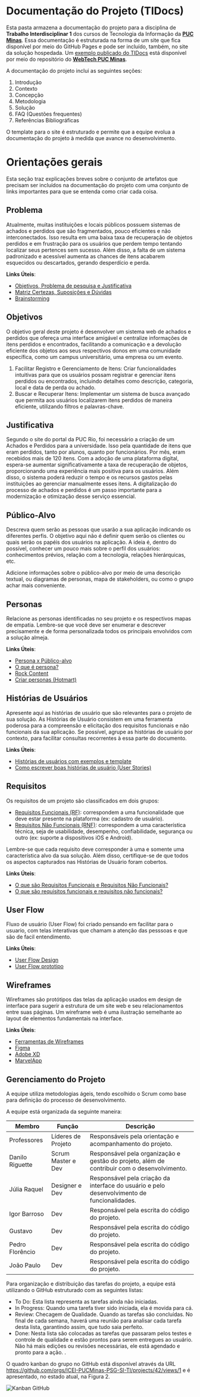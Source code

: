# Documentação do Projeto (TIDocs)

Esta pasta armazena a documentação do projeto para a disciplina de **Trabalho Interdisciplinar 1** dos cursos de Tecnologia da Informação da **[PUC Minas](https://pucminas.br)**. Essa documentação é estruturada na forma de um site que fica disponível por meio do GitHub Pages e pode ser incluído, também, no site da solução hospedada. Um [exemplo publicado do TIDocs](https://webtech-puc-minas.github.io/ti1-template/) está disponível por meio do repositório do **[WebTech PUC Minas](https://github.com/webtech-pucminas)**.

A documentação do projeto inclui as seguintes seções:

1. Introdução
2. Contexto
3. Concepção
4. Metodologia
5. Solução
6. FAQ (Questões frequentes)
7. Referências Bibliográficas

O template para o site é estruturado e permite que a equipe evolua a documentação do projeto à medida que avance no desenvolvimento.

# Orientações gerais

Esta seção traz explicações breves sobre o conjunto de artefatos que precisam ser incluídos na documentação do projeto com uma conjunto de links importantes para que se entenda como criar cada coisa. 

## Problema

Atualmente, muitas instituições e locais públicos possuem sistemas de achados e perdidos que são fragmentados, pouco eficientes e não interconectados. Isso resulta em uma baixa taxa de recuperação de objetos perdidos e em frustração para os usuários que perdem tempo tentando localizar seus pertences sem sucesso. Além disso, a falta de um sistema padronizado e acessível aumenta as chances de itens acabarem esquecidos ou descartados, gerando desperdício e perda.

**Links Úteis**:

- [Objetivos, Problema de pesquisa e Justificativa](http://jornaldapuc.vrc.puc-rio.br/cgi/cgilua.exe/sys/start.htm?infoid=1128&sid=29)
- [Matriz Certezas, Suposições e Dúvidas](https://medium.com/educa%C3%A7%C3%A3o-fora-da-caixa/matriz-certezas-suposi%C3%A7%C3%B5es-e-d%C3%BAvidas-fa2263633655)
- [Brainstorming](https://www.euax.com.br/2018/09/brainstorming/)

## Objetivos

O objetivo geral deste projeto é desenvolver um sistema web de achados e perdidos que ofereça uma interface amigável e centralize informações de itens perdidos e encontrados, facilitando a comunicação e a devolução eficiente dos objetos aos seus respectivos donos em uma comunidade específica, como um campus universitário, uma empresa ou um evento.
1.	Facilitar Registro e Gerenciamento de Itens: Criar funcionalidades intuitivas para que os usuários possam registrar e gerenciar itens perdidos ou encontrados, incluindo detalhes como descrição, categoria, local e data de perda ou achado.
2.	Buscar e Recuperar Itens: Implementar um sistema de busca avançado que permita aos usuários localizarem itens perdidos de maneira eficiente, utilizando filtros e palavras-chave.


## Justificativa

Segundo o site do portal da PUC Rio, foi necessário a criação de um Achados e Perdidos para a universidade. Isso pela quantidade de itens que eram perdidos, tanto por alunos, quanto por funcionários. Por mês, eram recebidos mais de 120 itens.
Com a adoção de uma plataforma digital, espera-se aumentar significativamente a taxa de recuperação de objetos, proporcionando uma experiência mais positiva para os usuários. Além disso, o sistema poderá reduzir o tempo e os recursos gastos pelas instituições ao gerenciar manualmente esses itens. A digitalização do processo de achados e perdidos é um passo importante para a modernização e otimização desse serviço essencial.


## Público-Alvo

Descreva quem serão as pessoas que usarão a sua aplicação indicando os diferentes perfis. O objetivo aqui não é definir quem serão os clientes ou quais serão os papéis dos usuários na aplicação. A ideia é, dentro do possível, conhecer um pouco mais sobre o perfil dos usuários: conhecimentos prévios, relação com a tecnologia, relações hierárquicas, etc.

Adicione informações sobre o público-alvo por meio de uma descrição textual, ou diagramas de personas, mapa de stakeholders, ou como o grupo achar mais conveniente.


## Personas

Relacione as personas identificadas no seu projeto e os respectivos mapas de empatia. Lembre-se que você deve ser enumerar e descrever precisamente e de forma personalizada todos os principais envolvidos com a solução almeja.

**Links Úteis**:

- [Persona x Público-alvo](https://flammo.com.br/blog/persona-e-publico-alvo-qual-a-diferenca/)
- [O que é persona?](https://resultadosdigitais.com.br/blog/persona-o-que-e/)
- [Rock Content](https://rockcontent.com/blog/personas/)
- [Criar personas (Hotmart)](https://blog.hotmart.com/pt-br/como-criar-persona-negocio/)

## Histórias de Usuários

Apresente aqui as histórias de usuário que são relevantes para o projeto de sua solução. As Histórias de Usuário consistem em uma ferramenta poderosa para a compreensão e elicitação dos requisitos funcionais e não funcionais da sua aplicação. Se possível, agrupe as histórias de usuário por contexto, para facilitar consultas recorrentes à essa parte do documento.

**Links Úteis**:

- [Histórias de usuários com exemplos e template](https://www.atlassian.com/br/agile/project-management/user-stories)
- [Como escrever boas histórias de usuário (User Stories)](https://medium.com/vertice/como-escrever-boas-users-stories-hist%C3%B3rias-de-usu%C3%A1rios-b29c75043fac)

## Requisitos

Os requisitos de um projeto são classificados em dois grupos:

- [Requisitos Funcionais (RF)](https://pt.wikipedia.org/wiki/Requisito_funcional):
  correspondem a uma funcionalidade que deve estar presente na plataforma (ex: cadastro de usuário).
- [Requisitos Não Funcionais (RNF)](https://pt.wikipedia.org/wiki/Requisito_n%C3%A3o_funcional):
  correspondem a uma característica técnica, seja de usabilidade, desempenho, confiabilidade, segurança ou outro (ex: suporte a dispositivos iOS e Android).

Lembre-se que cada requisito deve corresponder à uma e somente uma característica alvo da sua solução. Além disso, certifique-se de que todos os aspectos capturados nas Histórias de Usuário foram cobertos.

**Links Úteis**:

- [O que são Requisitos Funcionais e Requisitos Não Funcionais?](https://codificar.com.br/requisitos-funcionais-nao-funcionais/)
- [O que são requisitos funcionais e requisitos não funcionais?](https://analisederequisitos.com.br/requisitos-funcionais-e-requisitos-nao-funcionais-o-que-sao/)

## User Flow

Fluxo de usuário (User Flow) foi criado pensando em facilitar para o usuario, com telas interativas que chamam a atenção das pesssoas e que são de facil entendimento.

**Links Úteis**:

- [User Flow Design](https://www.figma.com/file/5NIgdZdwJcoMngBUhJuoaw/Untitled?type=design&node-id=0%3A1&mode=design&t=YpMQw3icjWZlvHiT-1)
- [User Flow prototipo](https://www.figma.com/proto/5NIgdZdwJcoMngBUhJuoaw/Untitled?type=design&node-id=6-5&t=mWSLqCLQSNcleV9Z-1&scaling=scale-down&page-id=0%3A1&starting-point-node-id=6%3A5&mode=design)


## Wireframes

Wireframes são protótipos das telas da aplicação usados em design de interface para sugerir a estrutura de um site web e seu relacionamentos entre suas páginas. Um wireframe web é uma ilustração semelhante ao layout de elementos fundamentais na interface.

**Links Úteis**:

- [Ferramentas de Wireframes](https://rockcontent.com/blog/wireframes/)
- [Figma](https://www.figma.com/)
- [Adobe XD](https://www.adobe.com/br/products/xd.html#scroll)
- [MarvelApp](https://marvelapp.com/developers/documentation/tutorials/)

## Gerenciamento do Projeto

A equipe utiliza metodologias ágeis, tendo escolhido o Scrum como base para definição do processo de desenvolvimento.

A equipe está organizada da seguinte maneira:


| Membro   | Função   | Descrição |
| -------- | -------- | --------- |
| Professores | Líderes de Projeto |Responsáveis pela orientação e acompanhamento do projeto.|
| Danilo Riguette | Scrum Master e Dev |Responsável pela organização e gestão do projeto, além de contribuir com o desenvolvimento.|
| Júlia Raquel | Designer e Dev |Responsável pela criação da interface do usuário e pelo desenvolvimento de funcionalidades.|
| Igor Barroso | Dev |Responsável pela escrita do código do projeto.|
| Gustavo | Dev |Responsável pela escrita do código do projeto.|
| Pedro Florêncio |Dev |Responsável pela escrita do código do projeto.|
| João Paulo | Dev|Responsável pela escrita do código do projeto.|




Para organização e distribuição das tarefas do projeto, a equipe está utilizando o GitHub estruturado com as seguintes listas: 

* To Do: Esta lista representa as tarefas ainda não iniciadas.
* In Progress: Quando uma tarefa tiver sido iniciada, ela é movida para cá.
* Review: Checagem de Qualidade. Quando as tarefas são concluídas. No final de cada semana, haverá uma reunião para analisar cada tarefa desta lista, garantindo assim, que tudo saia perfeito.
* Done: Nesta lista são colocadas as tarefas que passaram pelos testes e controle de qualidade e estão prontos para serem entregues ao usuário. Não há mais edições ou revisões necessárias, ele está agendado e pronto para a ação.
.

O quadro kanban do grupo no GitHub está disponível através da URL https://github.com/orgs/ICEI-PUCMinas-PSG-SI-TI/projects/42/views/1 e é apresentado, no estado atual, na Figura 2. 

![Kanban GitHub](images/kanbanSprint1.jpg)





